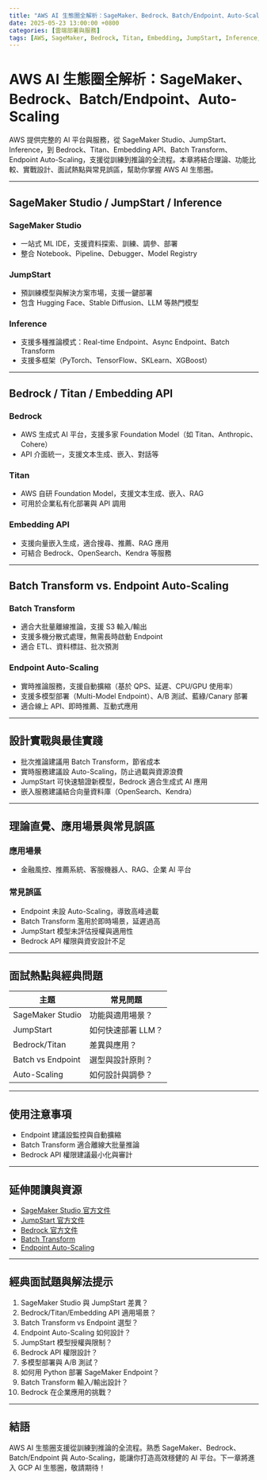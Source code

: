 ```yaml
---
title: "AWS AI 生態圈全解析：SageMaker、Bedrock、Batch/Endpoint、Auto-Scaling"
date: 2025-05-23 13:00:00 +0800
categories: [雲端部署與服務]
tags: [AWS, SageMaker, Bedrock, Titan, Embedding, JumpStart, Inference, Batch Transform, Endpoint, Auto-Scaling]
---
```


# AWS AI 生態圈全解析：SageMaker、Bedrock、Batch/Endpoint、Auto-Scaling

AWS 提供完整的 AI 平台與服務，從 SageMaker Studio、JumpStart、Inference，到 Bedrock、Titan、Embedding API、Batch Transform、Endpoint Auto-Scaling，支援從訓練到推論的全流程。本章將結合理論、功能比較、實戰設計、面試熱點與常見誤區，幫助你掌握 AWS AI 生態圈。

---

## SageMaker Studio / JumpStart / Inference

### SageMaker Studio

- 一站式 ML IDE，支援資料探索、訓練、調參、部署
- 整合 Notebook、Pipeline、Debugger、Model Registry

### JumpStart

- 預訓練模型與解決方案市場，支援一鍵部署
- 包含 Hugging Face、Stable Diffusion、LLM 等熱門模型

### Inference

- 支援多種推論模式：Real-time Endpoint、Async Endpoint、Batch Transform
- 支援多框架（PyTorch、TensorFlow、SKLearn、XGBoost）

---

## Bedrock / Titan / Embedding API

### Bedrock

- AWS 生成式 AI 平台，支援多家 Foundation Model（如 Titan、Anthropic、Cohere）
- API 介面統一，支援文本生成、嵌入、對話等

### Titan

- AWS 自研 Foundation Model，支援文本生成、嵌入、RAG
- 可用於企業私有化部署與 API 調用

### Embedding API

- 支援向量嵌入生成，適合搜尋、推薦、RAG 應用
- 可結合 Bedrock、OpenSearch、Kendra 等服務

---

## Batch Transform vs. Endpoint Auto-Scaling

### Batch Transform

- 適合大批量離線推論，支援 S3 輸入/輸出
- 支援多機分散式處理，無需長時啟動 Endpoint
- 適合 ETL、資料標註、批次預測

### Endpoint Auto-Scaling

- 實時推論服務，支援自動擴縮（基於 QPS、延遲、CPU/GPU 使用率）
- 支援多模型部署（Multi-Model Endpoint）、A/B 測試、藍綠/Canary 部署
- 適合線上 API、即時推薦、互動式應用

---

## 設計實戰與最佳實踐

- 批次推論建議用 Batch Transform，節省成本
- 實時服務建議設 Auto-Scaling，防止過載與資源浪費
- JumpStart 可快速驗證新模型，Bedrock 適合生成式 AI 應用
- 嵌入服務建議結合向量資料庫（OpenSearch、Kendra）

---

## 理論直覺、應用場景與常見誤區

### 應用場景

- 金融風控、推薦系統、客服機器人、RAG、企業 AI 平台

### 常見誤區

- Endpoint 未設 Auto-Scaling，導致高峰過載
- Batch Transform 濫用於即時場景，延遲過高
- JumpStart 模型未評估授權與適用性
- Bedrock API 權限與資安設計不足

---

## 面試熱點與經典問題

| 主題         | 常見問題 |
|--------------|----------|
| SageMaker Studio | 功能與適用場景？ |
| JumpStart    | 如何快速部署 LLM？ |
| Bedrock/Titan | 差異與應用？ |
| Batch vs Endpoint | 選型與設計原則？ |
| Auto-Scaling | 如何設計與調參？ |

---

## 使用注意事項

* Endpoint 建議設監控與自動擴縮
* Batch Transform 適合離線大批量推論
* Bedrock API 權限建議最小化與審計

---

## 延伸閱讀與資源

* [SageMaker Studio 官方文件](https://docs.aws.amazon.com/sagemaker/latest/dg/studio.html)
* [JumpStart 官方文件](https://docs.aws.amazon.com/sagemaker/latest/dg/studio-jumpstart.html)
* [Bedrock 官方文件](https://docs.aws.amazon.com/bedrock/latest/userguide/what-is-bedrock.html)
* [Batch Transform](https://docs.aws.amazon.com/sagemaker/latest/dg/batch-transform.html)
* [Endpoint Auto-Scaling](https://docs.aws.amazon.com/sagemaker/latest/dg/endpoint-auto-scaling.html)

---

## 經典面試題與解法提示

1. SageMaker Studio 與 JumpStart 差異？
2. Bedrock/Titan/Embedding API 適用場景？
3. Batch Transform vs Endpoint 選型？
4. Endpoint Auto-Scaling 如何設計？
5. JumpStart 模型授權與限制？
6. Bedrock API 權限設計？
7. 多模型部署與 A/B 測試？
8. 如何用 Python 部署 SageMaker Endpoint？
9. Batch Transform 輸入/輸出設計？
10. Bedrock 在企業應用的挑戰？

---

## 結語

AWS AI 生態圈支援從訓練到推論的全流程。熟悉 SageMaker、Bedrock、Batch/Endpoint 與 Auto-Scaling，能讓你打造高效穩健的 AI 平台。下一章將進入 GCP AI 生態圈，敬請期待！
